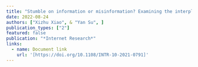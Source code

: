 ```yaml
---
title: "Stumble on information or misinformation? Examining the interplay of incidental news exposure, narcissism, and new media literacy in misinformation engagement"
date: 2022-08-24
authors: ["Xizhu Xiao", & "Yan Su", ]
publication_types: ["2"]
featured: false
publication: "*Internet Research*"
links:
  - name: Document link
    url: '[https://doi.org/10.1108/INTR-10-2021-0791]'
---
```

